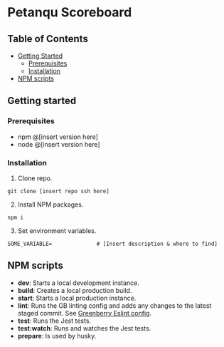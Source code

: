 # Petanqu Scoreboard

## Table of Contents
* [Getting Started](#getting-started)
    * [Prerequisites](#prerequisites)
    * [Installation](#installation)
* [NPM scripts](#npm-scripts)

## Getting started

### Prerequisites
* npm @[insert version here]
* node @[insert version here]

### Installation
1. Clone repo.
```
git clone [insert repo ssh here]
```
2. Install NPM packages.
```
npm i
```
3. Set environment variables.
```
SOME_VARIABLE=              # [Insert description & where to find]
```

## NPM scripts
* **dev**: Starts a local development instance.
* **build**: Creates a local production build.
* **start**: Starts a local production instance.
* **lint**: Runs the GB linting config and adds any changes to the latest staged commit. See [Greenberry Eslint config](https://gitlab.com/greenberrynl/config/eslint-config).
* **test**: Runs the Jest tests.
* **test:watch**: Runs and watches the Jest tests.
* **prepare**: Is used by husky.